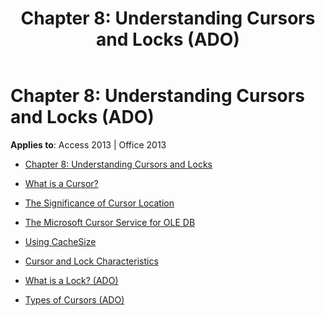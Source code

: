 ﻿---
title: 'Chapter 8: Understanding Cursors and Locks (ADO)'
TOCTitle: 'Chapter 8: Understanding Cursors and Locks'
ms:assetid: 634b80d8-518e-4505-8391-87802f6aeab4
ms:mtpsurl: https://msdn.microsoft.com/library/JJ249378(v=office.15)
ms:contentKeyID: 48545262
ms.date: 09/18/2015
mtps_version: v=office.15
---

# Chapter 8: Understanding Cursors and Locks (ADO)


**Applies to**: Access 2013 | Office 2013



  - [Chapter 8: Understanding Cursors and Locks](chapter-8-understanding-cursors-and-locks.md)

  - [What is a Cursor?](what-is-a-cursor.md)

  - [The Significance of Cursor Location](the-significance-of-cursor-location.md)

  - [The Microsoft Cursor Service for OLE DB](the-microsoft-cursor-service-for-ole-db.md)

  - [Using CacheSize](using-cachesize.md)

  - [Cursor and Lock Characteristics](cursor-and-lock-characteristics.md)

  - [What is a Lock? (ADO)](what-is-a-lock-ado.md)

  - [Types of Cursors (ADO)](types-of-cursors-ado.md)

